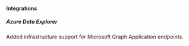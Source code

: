 
#### Integrations

##### Azure Data Explorer

Added infrastructure support for Microsoft Graph Application endpoints.
